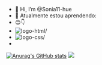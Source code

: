 - 👋 Hi, I’m @Sonia11-hue
- 🌱 Atualmente estou aprendendo:
- 😊👇
- <img src= "https://img.shields.io/badge/HTML5-E34F26?style=for-the-badge&logo=html5&logoColor=white" alt= logo-html/>
- <img src= "https://img.shields.io/badge/CSS3-1572B6?style=for-the-badge&logo=css3&logoColor=white/" alt= logo-css/>
- <img src= "https://img.shields.io/badge/JavaScript-F7DF1E?style=for-the-badge&logo=javascript&logoColor=black" alt logo-javascript>
[![Anurag's GitHub stats](https://github-readme-stats.vercel.app/api?username=anuraghazra)](https://github.com/anuraghazra/github-readme-stats)
![](https://komarev.com/ghpvc/?username=your-github-username)

